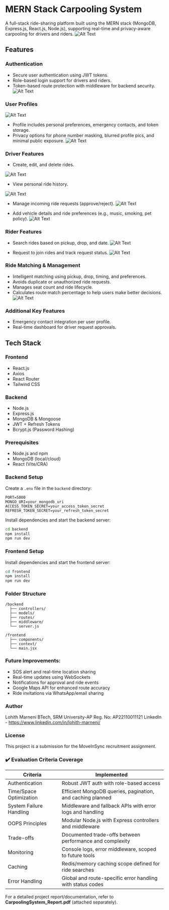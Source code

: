 # MERN Stack Carpooling System

A full-stack ride-sharing platform built using the MERN stack (MongoDB, Express.js, React.js, Node.js), supporting real-time and privacy-aware carpooling for drivers and riders.
![Alt Text](images/Register.png)

## Features

### Authentication
- Secure user authentication using JWT tokens.
- Role-based login support for drivers and riders.
- Token-based route protection with middleware for backend security.
![Alt Text](images/Login.png)


### User Profiles
![Alt Text](images/Driver_Dashboard.png)

- Profile includes personal preferences, emergency contacts, and token storage.
- Privacy options for phone number masking, blurred profile pics, and minimal public exposure.
![Alt Text](images/After_Rider_Login.png)

### Driver Features
- Create, edit, and delete rides.

![Alt Text](images/Create_Ride.png)

- View personal ride history.

![Alt Text](images/Ride_history.png)

- Manage incoming ride requests (approve/reject).
![Alt Text](images/Accept_or_Reject.png)

- Add vehicle details and ride preferences (e.g., music, smoking, pet policy).
![Alt Text](Register.png)

### Rider Features
- Search rides based on pickup, drop, and date.
![Alt Text](Search_Ride.png)

- Request to join rides and track request status.
![Alt Text](Driver_Dashboard.png)

### Ride Matching & Management
- Intelligent matching using pickup, drop, timing, and preferences.
- Avoids duplicate or unauthorized ride requests.
- Manages seat count and ride lifecycle.
- Calculates route match percentage to help users make better decisions.
![Alt Text](Register.png)


### Additional Key Features
- Emergency contact integration per user profile.
- Real-time dashboard for driver request approvals.

## Tech Stack

### Frontend
- React.js
- Axios
- React Router
- Tailwind CSS

### Backend
- Node.js
- Express.js
- MongoDB & Mongoose
- JWT + Refresh Tokens
- Bcrypt.js (Password Hashing)
### Prerequisites
- Node.js and npm
- MongoDB (local/cloud)
- React (Vite/CRA)
### Backend Setup
Create a `.env` file in the `backend` directory:

```env
PORT=5000
MONGO_URI=your_mongodb_uri
ACCESS_TOKEN_SECRET=your_access_token_secret
REFRESH_TOKEN_SECRET=your_refresh_token_secret
```

Install dependencies and start the backend server:

```bash
cd backend
npm install
npm run dev
```
### Frontend Setup
Install dependencies and start the frontend server:
```bash
cd frontend
npm install
npm run dev
```
### Folder Structure
```
/backend
  ├── controllers/
  ├── models/
  ├── routes/
  ├── middleware/
  └── server.js

/frontend
  ├── components/
  ├── context/
  └── main.jsx
```
### Future Improvements:
- SOS alert and real-time location sharing
- Real-time updates using WebSockets
- Notifications for approval and ride events
- Google Maps API for enhanced route accuracy
- Ride invitations via WhatsApp/email sharing
### Author
Lohith Marneni
BTech, SRM University-AP
Reg. No: AP22110011121
LinkedIn - https://www.linkedin.com/in/lohith-marneni/
### License
This project is a submission for the MoveInSync recruitment assignment.
### ✔️ Evaluation Criteria Coverage

| Criteria                | Implemented                                                        |
|------------------------|---------------------------------------------------------------------|
| Authentication         | Robust JWT auth with role-based access                             |
| Time/Space Optimization| Efficient MongoDB queries, pagination, and caching planned          |
| System Failure Handling| Middleware and fallback APIs with error logs and handling           |
| OOPS Principles        | Modular Node.js with Express controllers and middleware             |
| Trade-offs             | Documented trade-offs between performance and complexity            |
| Monitoring             | Console logs, error middleware, scoped to future tools              |
| Caching                | Redis/memory caching scope defined for ride searches                |
| Error Handling         | Global and route-specific error handling with status codes          |

For a detailed project report/documentation, refer to **CarpoolingSystem_Report.pdf** (attached separately).


   